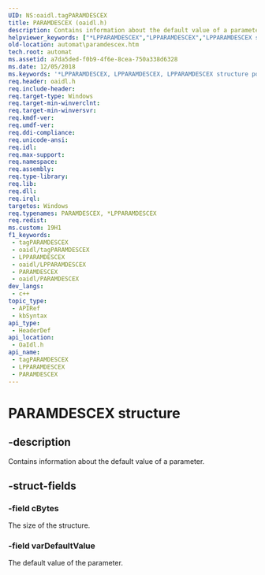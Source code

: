 ```yaml
---
UID: NS:oaidl.tagPARAMDESCEX
title: PARAMDESCEX (oaidl.h)
description: Contains information about the default value of a parameter.
helpviewer_keywords: ["*LPPARAMDESCEX","LPPARAMDESCEX","LPPARAMDESCEX structure pointer [Automation]","PARAMDESCEX","PARAMDESCEX structure [Automation]","_oa96_PARAMDESCEX","automat.paramdescex","oaidl/LPPARAMDESCEX","oaidl/PARAMDESCEX"]
old-location: automat\paramdescex.htm
tech.root: automat
ms.assetid: a7da5ded-f0b9-4f6e-8cea-750a338d6328
ms.date: 12/05/2018
ms.keywords: '*LPPARAMDESCEX, LPPARAMDESCEX, LPPARAMDESCEX structure pointer [Automation], PARAMDESCEX, PARAMDESCEX structure [Automation], _oa96_PARAMDESCEX, automat.paramdescex, oaidl/LPPARAMDESCEX, oaidl/PARAMDESCEX'
req.header: oaidl.h
req.include-header: 
req.target-type: Windows
req.target-min-winverclnt: 
req.target-min-winversvr: 
req.kmdf-ver: 
req.umdf-ver: 
req.ddi-compliance: 
req.unicode-ansi: 
req.idl: 
req.max-support: 
req.namespace: 
req.assembly: 
req.type-library: 
req.lib: 
req.dll: 
req.irql: 
targetos: Windows
req.typenames: PARAMDESCEX, *LPPARAMDESCEX
req.redist: 
ms.custom: 19H1
f1_keywords:
 - tagPARAMDESCEX
 - oaidl/tagPARAMDESCEX
 - LPPARAMDESCEX
 - oaidl/LPPARAMDESCEX
 - PARAMDESCEX
 - oaidl/PARAMDESCEX
dev_langs:
 - c++
topic_type:
 - APIRef
 - kbSyntax
api_type:
 - HeaderDef
api_location:
 - OaIdl.h
api_name:
 - tagPARAMDESCEX
 - LPPARAMDESCEX
 - PARAMDESCEX
---
```


# PARAMDESCEX structure


## -description

Contains information about the default value of a parameter.

## -struct-fields

### -field cBytes

The size of the structure.

### -field varDefaultValue

The default value of the parameter.

